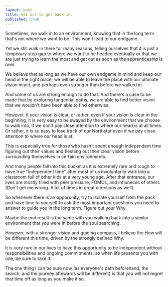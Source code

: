 ```yaml
---
layout: post
title: Get out to get back in. 
published: true
--- 
```


Sometimes, we walk in to an environment, knowing that in the long term that's not where we want to be. This won't lead to our endgame. 

Yet we still walk in there for many reasons, telling ourselves that it is just a temporary stop gap to where we want to be headed eventually or that we are just trying to learn the most and get out as soon as the apprenticeship is over. 

We believe that as long as we have our own endgame in mind and keep our head in the right place, we will be able to leave the place with our ultimate vision intact, and perhaps even stronger than before we walked in. 

And some of us are strong enough to do that. And there's a case to be made that by exploring tangential paths, we are able to find better vision that we wouldn't have been able to find otherwise. 

However, if your vision is clear, or rather, even if your vision is clear in the beginning, it is very easy to be swayed by the environment that we choose to walk into, if we don't pay close attention to where our head is at all times. Or rather, it is so easy to lose track of our Northstar even if we pay close attention to where our head is at.

This is especially true for those who hasn't spent enough independent time figuring out their values and fleshing out their clear vision before surrounding themselves in certain environments. 

And many people fall into this bucket as it is extremely rare and tough to have true "independent time" after most of us involuntarily walk into a classroom full of other kids at a very young age. After that entrance, our lives are mostly filled with peer pressure, FOMOs, and influneces of others (Don't get me wrong. A lot of times in great directions as well). 

So whenever there is an opporunity, try to isolate yourself from the pack and have time to yourself to ask the most important questions you need to answer to guide you in the long term. Figure out your Why. 

Maybe the end result is the same with you walking back into a similar environment that you were in before the soul searching. 

However, with a stronger vision and guiding compass, I believe the How will be different this time, driven by the strongly defined Why. 

It is very rare in our lives to have this opportunity to be independent without responsibilities and ongoing commitments, so when life presents you with one, be sure to take it. 

The one thing I can be sure now (as everyone's path beforehand, the search, and the journey aftewards will be different) is that you will not regret that time off as long as you make it so.
